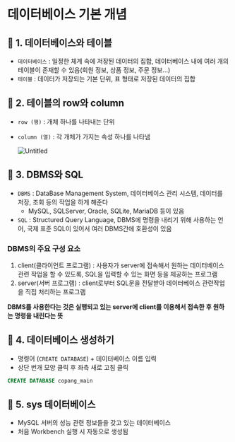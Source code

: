 # 데이터베이스 기본 개념

## 📌 1. 데이터베이스와 테이블

- `데이터베이스` : 일정한 체계 속에 저장된 데이터의 집합, 데이터베이스 내에 여러 개의 테이블이 존재할 수 있음(회원 정보, 상품 정보, 주문 정보...)
- `테이블` : 데이터가 저장되는 기본 단위, 표 형태로 저장된 데이터의 집합

## 📌 2. 테이블의 row와 column

- `row (행)` : 개체 하나를 나타내는 단위
- `column (열)` : 각 개체가 가지는 속성 하나를 나타냄
    
    ![Untitled](%E1%84%83%E1%85%A6%E1%84%8B%E1%85%B5%E1%84%90%E1%85%A5%E1%84%87%E1%85%A6%E1%84%8B%E1%85%B5%E1%84%89%E1%85%B3%20%E1%84%80%E1%85%B5%E1%84%87%E1%85%A9%E1%86%AB%20%E1%84%80%E1%85%A2%E1%84%82%E1%85%A7%E1%86%B7%2023320c6fa43646bb9d76dd2b0b3940c4/Untitled.png)
    

## 📌 3. DBMS와 SQL

- `DBMS` : DataBase Management System, 데이터베이스 관리 시스템, 데이터를 저장, 조회 등의 작업을 하게 해준다
    - MySQL, SQLServer, Oracle, SQLite, MariaDB 등이 있음
- `SQL` : Structured Query Language, DBMS에 명령을 내리기 위해 사용하는 언어, 국제 표준 SQL이 있어서 여러 DBMS간에 호환성이 있음

### DBMS의 주요 구성 요소

1. client(클라이언트 프로그램) : 사용자가 server에 접속해서 원하는 데이터베이스 관련 작업을 할 수 있도록, SQL을 입력할 수 있는 화면 등을 제공하는 프로그램
2. server(서버 프로그램) : client로부터 SQL문을 전달받아 데이터베이스 관련작업을 직접 처리하는 프로그램

**DBMS를 사용한다는 것은 실행되고 있는 server에 client를 이용해서 접속한 후 원하는 명령을 내린다는 뜻**

## 📌 4. 데이터베이스 생성하기

- 명령어 (`CREATE DATABASE`) + 데이터베이스 이름 입력
- 상단 번개 모양 클릭 후 좌측 새로 고침 클릭

```sql
CREATE DATABASE copang_main
```

## 📌 5. sys 데이터베이스

- MySQL 서버의 성능 관련 정보들을 갖고 있는 데이터베이스
- 처음 Workbench 실행 시 자동으로 생성됨